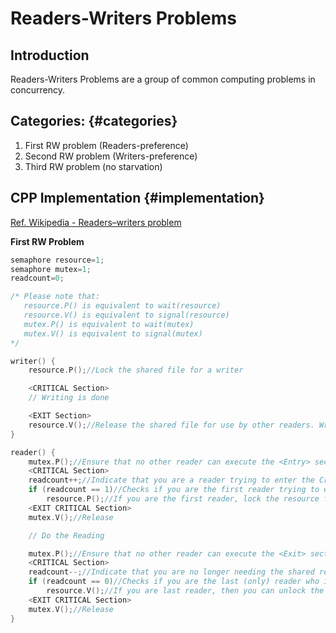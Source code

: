 # Readers-Writers Problems

## Introduction

Readers-Writers Problems are a group of common computing problems in concurrency.

## Categories: {#categories}

1. First RW problem \(Readers-preference\)
2. Second RW problem \(Writers-preference\)
3. Third RW problem \(no starvation\)

## CPP Implementation {#implementation}

[Ref. Wikipedia - Readers–writers problem](https://en.wikipedia.org/wiki/Readers–writers_problem "Implementations from Wikipedia")

**First RW Problem**

```cpp
semaphore resource=1;
semaphore mutex=1;
readcount=0;

/* Please note that:
   resource.P() is equivalent to wait(resource)
   resource.V() is equivalent to signal(resource)
   mutex.P() is equivalent to wait(mutex)
   mutex.V() is equivalent to signal(mutex)
*/

writer() {
    resource.P();//Lock the shared file for a writer

    <CRITICAL Section>
    // Writing is done

    <EXIT Section>
    resource.V();//Release the shared file for use by other readers. Writers are allowed if there are no readers requesting it.
}

reader() {
    mutex.P();//Ensure that no other reader can execute the <Entry> section while you are in it
    <CRITICAL Section>
    readcount++;//Indicate that you are a reader trying to enter the Critical Section
    if (readcount == 1)//Checks if you are the first reader trying to enter CS
        resource.P();//If you are the first reader, lock the resource from writers. Resource stays reserved for subsequent readers
    <EXIT CRITICAL Section>
    mutex.V();//Release

    // Do the Reading

    mutex.P();//Ensure that no other reader can execute the <Exit> section while you are in it
    <CRITICAL Section>
    readcount--;//Indicate that you are no longer needing the shared resource. One less readers
    if (readcount == 0)//Checks if you are the last (only) reader who is reading the shared file
        resource.V();//If you are last reader, then you can unlock the resource. This makes it available to writers.
    <EXIT CRITICAL Section>
    mutex.V();//Release
}
```



